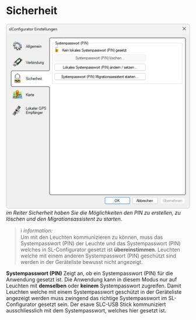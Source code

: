 # Sicherheit
![Sicherheit](sicherheit.png)  
*im Reiter Sicherheit haben Sie die Möglichkeiten den PIN zu erstellen, zu löschen und den Migrationsassistent zu starten.*

> ℹ *information:*  
>Um mit den Leuchten kommunizieren zu können, muss das Systempasswort (PIN) der Leuchte und das Systempasswort (PIN) welches in SL-Configurator gesetzt ist <strong>übereinstimmen</strong>. Leuchten welche mit einem anderen Systempasswort (PIN) geschützt sind werden in der Geräteliste bewusst nicht angezeigt.

<strong>Systempasswort (PIN)</strong>
Zeigt an, ob ein Systempasswort (PIN) für die Anwendung gesetzt ist. Die Anwendung kann in diesem Modus nur auf Leuchten mit <strong>demselben</strong> oder <strong>keinem</strong> Systempasswort zugreifen. Damit Leuchten welche mit einem Systempasswort geschützt in der Geräteliste angezeigt werden muss zwingend das richtige Systempasswort im SL-Configurator gesetzt sein. Der esave SLC-USB Stick kommuniziert ausschliesslich mit dem Systempasswort, welches hier gesetzt ist.